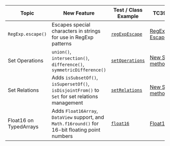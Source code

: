 | Topic                  | New Feature                                                                                      | Test / Class Example                         | TC39 Link                                                       |
|------------------------|--------------------------------------------------------------------------------------------------|----------------------------------------------|-----------------------------------------------------------------|
| `RegExp.escape()`      | Escapes special characters in strings for use in RegExp patterns                                 | [`regExpEscape`](features/regExpEscape.js)   | [RegExp Escape](https://github.com/tc39/proposal-regexp-escape) |
| Set Operations         | `union()`, `intersection()`, `difference()`, `symmetricDifference()`                             | [`setOperations`](features/setOperations.js) | [New Set methods](https://github.com/tc39/proposal-set-methods) |
| Set Relations          | Adds `isSubsetOf()`, `isSupersetOf()`, `isDisjointFrom()` to `Set` for set relations management  | [`setRelations`](features/setRelations.js)   | [New Set methods](https://github.com/tc39/proposal-set-methods) |
| Float16 on TypedArrays | Adds `Float16Array`, `DataView` support, and `Math.f16round()` for 16-bit floating point numbers | [`float16`](features/float16.js)             | [Float16Array](https://github.com/tc39/proposal-float16array)   |
